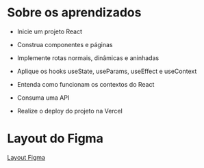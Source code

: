 # Sobre os aprendizados

- Inicie um projeto React

- Construa componentes e páginas

- Implemente rotas normais, dinâmicas e aninhadas

- Aplique os hooks useState, useParams, useEffect e useContext

- Entenda como funcionam os contextos do React

- Consuma uma API

- Realize o deploy do projeto na Vercel

# Layout do Figma
[Layout Figma](https://www.figma.com/community/file/1410405144691439781/react-praticando-react-com-js-cinetag)
